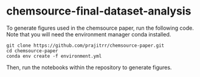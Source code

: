 # chemsource-final-dataset-analysis
 
To generate figures used in the chemsource paper, run the following code. Note 
that you will need the environment manager conda installed.

```
git clone https://github.com/prajitrr/chemsource-paper.git
cd chemsource-paper
conda env create -f environment.yml
```

Then, run the notebooks within the repository to generate figures.